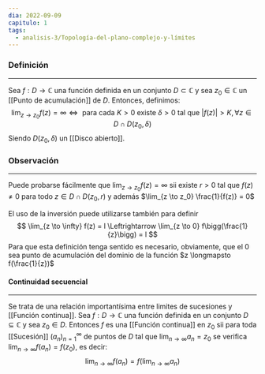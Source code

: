 ```yaml
---
dia: 2022-09-09
capitulo: 1
tags:
  - analisis-3/Topología-del-plano-complejo-y-límites
---
```

### Definición
---
Sea $f : D \to \mathbb{C}$ una función definida en un conjunto $D \subset \mathbb{C}$ y sea $z_0 \in \mathbb{C}$ un [[Punto de acumulación]] de $D$. Entonces, definimos:
$$ \lim_{z \to z_0} f(z) = \infty \Leftrightarrow \text{ para cada } K > 0 \text{ existe } \delta > 0 \text{ tal que } |f(z)| > K, \forall z \in D \cap D(z_0, \delta) $$
Siendo $D(z_0, \delta)$ un [[Disco abierto]].

### Observación
---
Puede probarse fácilmente que $\lim_{z \to z_0} f(z) = \infty$ sii existe $r > 0$ tal que $f(z) \ne 0$ para todo $z \in D \cap D(z_0, r)$ y además $\lim_{z \to z_0} \frac{1}{f(z)} = 0$ 

El uso de la inversión puede utilizarse también para definir 
$$ \lim_{z \to \infty} f(z) = l \Leftrightarrow \lim_{z \to 0} f\bigg(\frac{1}{z}\bigg) = l $$
Para que esta definición tenga sentido es necesario, obviamente, que el $0$ sea punto de acumulación del dominio de la función $z \longmapsto f(\frac{1}{z})$ 

#### Continuidad secuencial
---
Se trata de una relación importantísima entre limites de sucesiones y [[Función continua]]. Sea $f : D \to \mathbb{C}$ una función definida en un conjunto $D \subseteq \mathbb{C}$ y sea $z_0 \in D$. Entonces $f$ es una [[Función continua]] en $z_0$ sii para toda [[Sucesión]] $(a_n)_{n = 1}^\infty$ de puntos de $D$ tal que $\lim_{n \to \infty} a_n = z_0$ se verifica $\lim_{n \to \infty} f(a_n) = f(z_0)$, es decir:
$$ \lim_{n \to \infty} f(a_n) = f(\lim_{n \to \infty} a_n) $$
